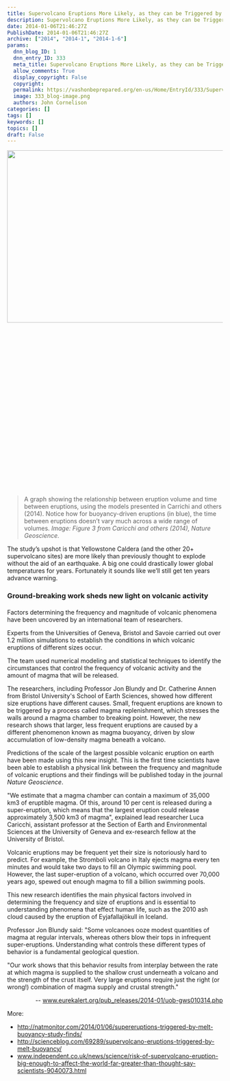 ```yaml
---
title: Supervolcano Eruptions More Likely, as they can be Triggered by Melt Buoyancy
description: Supervolcano Eruptions More Likely, as they can be Triggered by Melt Buoyancy
date: 2014-01-06T21:46:27Z
PublishDate: 2014-01-06T21:46:27Z
archive: ["2014", "2014-1", "2014-1-6"]
params:
  dnn_blog_ID: 1
  dnn_entry_ID: 333
  meta_title: Supervolcano Eruptions More Likely, as they can be Triggered by Melt Buoyancy
  allow_comments: True
  display_copyright: False
  copyright:
  permalink: https://vashonbeprepared.org/en-us/Home/EntryId/333/Supervolcano-Eruptions-More-Likely-as-they-can-be-Triggered-by-Melt-Buoyancy
  image: 333_blog-image.png
  authors: John Cornelison
categories: []
tags: []
keywords: []
topics: []
draft: False
---
```


<p><a href="http://www.wired.com/wiredscience/2014/01/when-it-comes-to-giant-eruptions-buoyancy-is-the-key/caricchifig3/"><img title="CaricchiFig3" style="float: right; display: inline" alt="" src="http://www.wired.com/images_blogs/wiredscience/2014/01/CaricchiFig3.jpg" width="666" align="right" height="402" /></a></p>  <p>&#160;</p>  <p>&#160;</p>  <p>&#160;</p>  <p>&#160;</p>  <p>&#160;</p>  <p>&#160;</p>  <p>&#160;</p>  <p>&#160;</p>  <p>&#160;</p>  <p>&#160;</p>  <p>&#160;</p>  <p>&#160;</p>  <p>&#160;</p>  <blockquote>   <p>A graph showing the relationship between eruption volume and time between eruptions, using the models presented in Carrichi and others (2014). Notice how for buoyancy-driven eruptions (in blue), the time between eruptions doesn’t vary much across a wide range of volumes. <em>Image: Figure 3 from Caricchi and others (2014), Nature Geoscience.</em></p> </blockquote>  <p>The study’s upshot is that Yellowstone Caldera (and the other 20+ supervolcano sites) are more likely than previously thought to explode without the aid of an earthquake. A big one could drastically lower global temperatures for years. Fortunately it sounds like we’ll still get ten years advance warning.</p>  <h3>Ground-breaking work sheds new light on volcanic activity</h3>  <h4></h4>  <p>Factors determining the frequency and magnitude of volcanic phenomena have been uncovered by an international team of researchers.</p>  <p>Experts from the Universities of Geneva, Bristol and Savoie carried out over 1.2 million simulations to establish the conditions in which volcanic eruptions of different sizes occur. </p>  <p>The team used numerical modeling and statistical techniques to identify the circumstances that control the frequency of volcanic activity and the amount of magma that will be released.</p>  <p>The researchers, including Professor Jon Blundy and Dr. Catherine Annen from Bristol University's School of Earth Sciences, showed how different size eruptions have different causes. Small, frequent eruptions are known to be triggered by a process called magma replenishment, which stresses the walls around a magma chamber to breaking point. However, the new research shows that larger, less frequent eruptions are caused by a different phenomenon known as magma buoyancy, driven by slow accumulation of low-density magma beneath a volcano.</p>  <p>Predictions of the scale of the largest possible volcanic eruption on earth have been made using this new insight. This is the first time scientists have been able to establish a physical link between the frequency and magnitude of volcanic eruptions and their findings will be published today in the journal <i>Nature Geoscience</i>.</p>  <p>&quot;We estimate that a magma chamber can contain a maximum of 35,000 km3 of eruptible magma. Of this, around 10 per cent is released during a super-eruption, which means that the largest eruption could release approximately 3,500 km3 of magma&quot;, explained lead researcher Luca Caricchi, assistant professor at the Section of Earth and Environmental Sciences at the University of Geneva and ex-research fellow at the University of Bristol.</p>  <p>Volcanic eruptions may be frequent yet their size is notoriously hard to predict. For example, the Stromboli volcano in Italy ejects magma every ten minutes and would take two days to fill an Olympic swimming pool. However, the last super-eruption of a volcano, which occurred over 70,000 years ago, spewed out enough magma to fill a billion swimming pools. </p>  <p>This new research identifies the main physical factors involved in determining the frequency and size of eruptions and is essential to understanding phenomena that effect human life, such as the 2010 ash cloud caused by the eruption of Eyjafallajökull in Iceland. </p>  <p>Professor Jon Blundy said: &quot;Some volcanoes ooze modest quantities of magma at regular intervals, whereas others blow their tops in infrequent super-eruptions. Understanding what controls these different types of behavior is a fundamental geological question. </p>  <p>&quot;Our work shows that this behavior results from interplay between the rate at which magma is supplied to the shallow crust underneath a volcano and the strength of the crust itself. Very large eruptions require just the right (or wrong!) combination of magma supply and crustal strength.&quot;</p>  <p align="right">-- <a title="http://www.eurekalert.org/pub_releases/2014-01/uob-gws010314.php" href="http://www.eurekalert.org/pub_releases/2014-01/uob-gws010314.php">www.eurekalert.org/pub_releases/2014-01/uob-gws010314.php</a></p>  <p>More:</p>  <ul>   <li><a title="http://natmonitor.com/2014/01/06/supereruptions-triggered-by-melt-buoyancy-study-finds/" href="http://natmonitor.com/2014/01/06/supereruptions-triggered-by-melt-buoyancy-study-finds/">http://natmonitor.com/2014/01/06/supereruptions-triggered-by-melt-buoyancy-study-finds/</a></li>    <li><a title="http://scienceblog.com/69289/supervolcano-eruptions-triggered-by-melt-buoyancy/" href="http://scienceblog.com/69289/supervolcano-eruptions-triggered-by-melt-buoyancy/">http://scienceblog.com/69289/supervolcano-eruptions-triggered-by-melt-buoyancy/</a></li>    <li><a title="http://www.independent.co.uk/news/science/risk-of-supervolcano-eruption-big-enough-to-affect-the-world-far-greater-than-thought-say-scientists-9040073.html" href="http://www.independent.co.uk/news/science/risk-of-supervolcano-eruption-big-enough-to-affect-the-world-far-greater-than-thought-say-scientists-9040073.html">www.independent.co.uk/news/science/risk-of-supervolcano-eruption-big-enough-to-affect-the-world-far-greater-than-thought-say-scientists-9040073.html</a></li> </ul>
